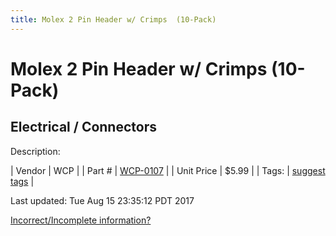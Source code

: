 ```yaml
---
title: Molex 2 Pin Header w/ Crimps  (10-Pack)
---
```


# Molex 2 Pin Header w/ Crimps  (10-Pack)
## Electrical / Connectors
Description: 	 

| Vendor | WCP | 
| Part # | [WCP-0107](http://www.wcproducts.net/WCP-0107) | 
| Unit Price | $5.99 | 
| Tags: | [suggest tags](https://docs.google.com/forms/d/e/1FAIpQLSeWyY8v3RgOty-MyWmh9U0iivNYN_molChYyS-0U-o-kOAv_g/viewform) | 

Last updated: Tue Aug 15 23:35:12 PDT 2017

 [Incorrect/Incomplete information?](https://docs.google.com/forms/d/e/1FAIpQLSeWyY8v3RgOty-MyWmh9U0iivNYN_molChYyS-0U-o-kOAv_g/viewform)